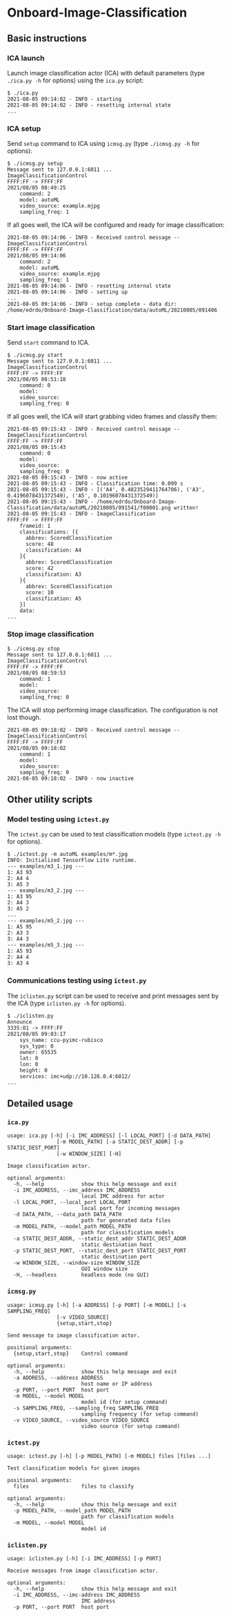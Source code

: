 # Onboard-Image-Classification

##  Basic instructions


### ICA launch

Launch image classification actor (ICA) 
with default parameters (type `./ica.py -h` for options) using the `ica.py` script:

```
$ ./ica.py 
2021-08-05 09:14:02 - INFO - starting
2021-08-05 09:14:02 - INFO - resetting internal state
...
```

### ICA setup

Send `setup` command to ICA using `icmsg.py` (type `./icmsg.py -h` for options):

```
$ ./icmsg.py setup
Message sent to 127.0.0.1:6011 ...
ImageClassificationControl
FFFF:FF -> FFFF:FF
2021/08/05 08:49:25
    command: 2
    model: autoML
    video_source: example.mjpg
    sampling_freq: 1
```

If all goes well, the ICA will be configured and ready for image classification:
  
```
2021-08-05 09:14:06 - INFO - Received control message -- ImageClassificationControl
FFFF:FF -> FFFF:FF
2021/08/05 09:14:06
    command: 2
    model: autoML
    video_source: example.mjpg
    sampling_freq: 1
2021-08-05 09:14:06 - INFO - resetting internal state
2021-08-05 09:14:06 - INFO - setting up
...
2021-08-05 09:14:06 - INFO - setup complete - data dir: /home/edrdo/Onboard-Image-Classification/data/autoML/20210805/091406
```


### Start image classification 

Send `start` command to ICA.

```
$ ./icmsg.py start
Message sent to 127.0.0.1:6011 ...
ImageClassificationControl
FFFF:FF -> FFFF:FF
2021/08/05 08:51:18
    command: 0
    model: 
    video_source: 
    sampling_freq: 0
```

If all goes well, the ICA will start grabbing video frames and classify them:

```
2021-08-05 09:15:43 - INFO - Received control message -- ImageClassificationControl
FFFF:FF -> FFFF:FF
2021/08/05 09:15:43
    command: 0
    model: 
    video_source: 
    sampling_freq: 0
2021-08-05 09:15:43 - INFO - now active
2021-08-05 09:15:43 - INFO - Classification time: 0.099 s
2021-08-05 09:15:43 - INFO - [('A4', 0.4823529411764706), ('A3', 0.4196078431372549), ('A5', 0.10196078431372549)]
2021-08-05 09:15:43 - INFO - /home/edrdo/Onboard-Image-Classification/data/autoML/20210805/091541/f00001.png written!
2021-08-05 09:15:43 - INFO - ImageClassification
FFFF:FF -> FFFF:FF
    frameid: 1
    classifications: [{
      abbrev: ScoredClassification
      score: 48
      classification: A4
    }{
      abbrev: ScoredClassification
      score: 42
      classification: A3
    }{
      abbrev: ScoredClassification
      score: 10
      classification: A5
    }]
    data: 
...
```

### Stop image classification

```
$ ./icmsg.py stop
Message sent to 127.0.0.1:6011 ...
ImageClassificationControl
FFFF:FF -> FFFF:FF
2021/08/05 08:59:53
    command: 1
    model: 
    video_source: 
    sampling_freq: 0
```

The ICA will stop performing image classification. The configuration is not lost though.

```
2021-08-05 09:18:02 - INFO - Received control message -- ImageClassificationControl
FFFF:FF -> FFFF:FF
2021/08/05 09:18:02
    command: 1
    model: 
    video_source: 
    sampling_freq: 0
2021-08-05 09:18:02 - INFO - now inactive
```

## Other utility scripts

### Model testing using `ictest.py`

The `ictest.py` can be used to test classification models (type `ictest.py -h` for options).

```
$ ./ictest.py -m autoML examples/m*.jpg
INFO: Initialized TensorFlow Lite runtime.
--- examples/m3_1.jpg ---
1: A3 93
2: A4 4
3: A5 3
--- examples/m3_2.jpg ---
1: A3 95
2: A4 3
3: A5 2
...
--- examples/m5_2.jpg ---
1: A5 95
2: A3 3
3: A4 3
--- examples/m5_3.jpg ---
1: A5 93
2: A4 4
3: A3 4
```


### Communications testing using `ictest.py`

The `iclisten.py` script can be used to receive and print messages sent by the ICA (type `iclisten.py -h` for options).

```
$ ./iclisten.py
Announce
3335:01 -> FFFF:FF
2021/08/05 09:03:17
    sys_name: ccu-pyimc-rubisco
    sys_type: 0
    owner: 65535
    lat: 0
    lon: 0
    height: 0
    services: imc+udp://10.128.0.4:6012/
...
```

## Detailed usage

### `ica.py` 

```
usage: ica.py [-h] [-i IMC_ADDRESS] [-l LOCAL_PORT] [-d DATA_PATH]
                [-m MODEL_PATH] [-a STATIC_DEST_ADDR] [-p STATIC_DEST_PORT]
                [-w WINDOW_SIZE] [-H]

Image classification actor.

optional arguments:
  -h, --help            show this help message and exit
  -i IMC_ADDRESS, --imc_address IMC_ADDRESS
                        local IMC address for actor
  -l LOCAL_PORT, --local_port LOCAL_PORT
                        local port for incoming messages
  -d DATA_PATH, --data_path DATA_PATH
                        path for generated data files
  -m MODEL_PATH, --model_path MODEL_PATH
                        path for classification models
  -a STATIC_DEST_ADDR, --static_dest_addr STATIC_DEST_ADDR
                        static destination host
  -p STATIC_DEST_PORT, --static_dest_port STATIC_DEST_PORT
                        static destination port
  -w WINDOW_SIZE, --window-size WINDOW_SIZE
                        GUI window size
  -H, --headless        headless mode (no GUI)
```
  
### `icmsg.py`

```
usage: icmsg.py [-h] [-a ADDRESS] [-p PORT] [-m MODEL] [-s SAMPLING_FREQ]
                [-v VIDEO_SOURCE]
                {setup,start,stop}

Send message to image classification actor.

positional arguments:
  {setup,start,stop}    Control command

optional arguments:
  -h, --help            show this help message and exit
  -a ADDRESS, --address ADDRESS
                        host name or IP address
  -p PORT, --port PORT  host port
  -m MODEL, --model MODEL
                        model id (for setup command)
  -s SAMPLING_FREQ, --sampling_freq SAMPLING_FREQ
                        sampling frequency (for setup command)
  -v VIDEO_SOURCE, --video_source VIDEO_SOURCE
                        video source (for setup command)
```
  

### `ictest.py`

```
usage: ictest.py [-h] [-p MODEL_PATH] [-m MODEL] files [files ...]

Test classification models for given images

positional arguments:
  files                 files to classify

optional arguments:
  -h, --help            show this help message and exit
  -p MODEL_PATH, --model_path MODEL_PATH
                        path for classification models
  -m MODEL, --model MODEL
                        model id
```

### `iclisten.py`

```
usage: iclisten.py [-h] [-i IMC_ADDRESS] [-p PORT]

Receive messages from image classification actor.

optional arguments:
  -h, --help            show this help message and exit
  -i IMC_ADDRESS, --imc-address IMC_ADDRESS
                        IMC address
  -p PORT, --port PORT  host port
```


